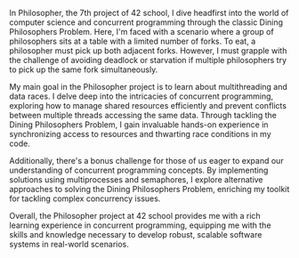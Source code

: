 In Philosopher, the 7th project of 42 school, I dive headfirst into the world of computer science and concurrent programming through the classic Dining Philosophers Problem. Here, I'm faced with a scenario where a group of philosophers sits at a table with a limited number of forks. To eat, a philosopher must pick up both adjacent forks. However, I must grapple with the challenge of avoiding deadlock or starvation if multiple philosophers try to pick up the same fork simultaneously.

My main goal in the Philosopher project is to learn about multithreading and data races. I delve deep into the intricacies of concurrent programming, exploring how to manage shared resources efficiently and prevent conflicts between multiple threads accessing the same data. Through tackling the Dining Philosophers Problem, I gain invaluable hands-on experience in synchronizing access to resources and thwarting race conditions in my code.

Additionally, there's a bonus challenge for those of us eager to expand our understanding of concurrent programming concepts. By implementing solutions using multiprocesses and semaphores, I explore alternative approaches to solving the Dining Philosophers Problem, enriching my toolkit for tackling complex concurrency issues.

Overall, the Philosopher project at 42 school provides me with a rich learning experience in concurrent programming, equipping me with the skills and knowledge necessary to develop robust, scalable software systems in real-world scenarios.





